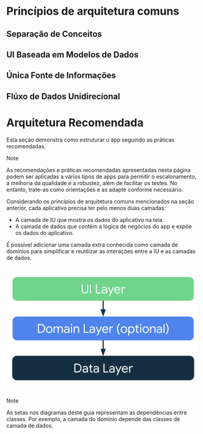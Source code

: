 # Princípios de arquitetura comuns

## Separação de Conceitos

## UI Baseada em Modelos de Dados

## Única Fonte de Informações

## Flúxo de Dados Unidirecional

# Arquitetura Recomendada

Esta seção demonstra como estruturar o app seguindo as práticas recomendadas.

> [!Note]
> As recomendações e práticas recomendadas apresentadas nesta página podem ser aplicadas a vários tipos de apps para permitir o escalonamento, a melhoria da qualidade e a robustez, além de facilitar os testes. No entanto, trate-as como orientações e as adapte conforme necessário.

Considerando os princípios de arquitetura comuns mencionados na seção anterior, cada aplicativo precisa ter pelo menos duas camadas:

- A camada de IU que mostra os dados do aplicativo na tela.
- A camada de dados que contém a lógica de negócios do app e expõe os dados do aplicativo.

É possível adicionar uma camada extra conhecida como camada de domínios para simplificar e reutilizar as interações entre a IU e as camadas de dados.

<br>
<div align="center">
<img style="width: 500px;" src="../assets/mad-arch-overview.png"/>
</div>
<br>

> [!Note]
> As setas nos diagramas deste guia representam as dependências entre classes. Por exemplo, a camada do domínio depende das classes de camada de dados.
